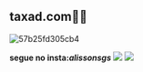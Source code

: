##  taxad.com🐱‍👤


![57b25fd305cb4](https://github.com/user-attachments/assets/2d896385-8b41-4757-a0a0-db1b843c5c8d)

**segue no insta:_alissonsgs_**
![](https://media1.tenor.com/m/vtm1oAR2314AAAAC/taxad-taxa.gif)
![](https://media.tenor.com/OcXTdXXNexsAAAAi/fazueli-faz-o-ele.gif)
